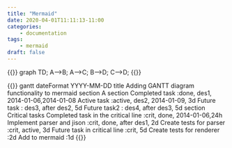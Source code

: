 ```yaml
---
title: "Mermaid"
date: 2020-04-01T11:11:13-11:00
categories:
    - documentation
tags:
    - mermaid
draft: false
---
```






{{<mermaid>}}
graph TD;
    A-->B;
    A-->C;
    B-->D;
    C-->D;
{{</mermaid>}}





{{<mermaid>}}
gantt
    dateFormat  YYYY-MM-DD
    title Adding GANTT diagram functionality to mermaid
    section A section
    Completed task            :done,    des1, 2014-01-06,2014-01-08
    Active task               :active,  des2, 2014-01-09, 3d
    Future task               :         des3, after des2, 5d
    Future task2               :         des4, after des3, 5d
    section Critical tasks
    Completed task in the critical line :crit, done, 2014-01-06,24h
    Implement parser and jison          :crit, done, after des1, 2d
    Create tests for parser             :crit, active, 3d
    Future task in critical line        :crit, 5d
    Create tests for renderer           :2d
    Add to mermaid                      :1d
{{</mermaid>}}



